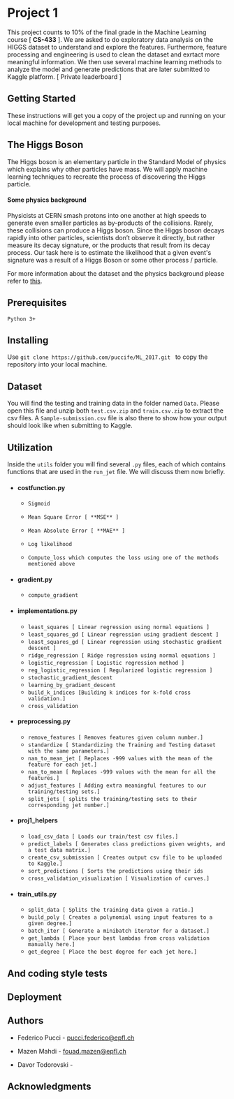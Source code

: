 # Project 1
This project counts to 10% of the final grade in the Machine Learning course [ **CS-433** ].
We are asked to do  exploratory data analysis on the HIGGS dataset to understand and explore the features.
Furthermore, feature processing and engineering is used to clean the dataset and exrtact more meaningful information.
We then use several machine learning methods to analyze the model and generate predictions that are later submitted to Kaggle platform. [ Private leaderboard ]

## Getting Started
These instructions will get you a copy of the project up and running on your local machine for development and testing purposes.

## The Higgs Boson
The Higgs boson is an elementary particle in the Standard Model of physics which explains why other particles
have mass. We will apply machine learning techniques to recreate the process of discovering the Higgs particle.
#### Some physics background
Physicists at CERN smash protons into one another at high speeds to generate even smaller particles as by-products of the collisions. Rarely, these collisions can produce a Higgs boson. Since the Higgs boson decays rapidly into other particles, scientists don’t observe it directly, but rather measure its decay signature, or the products that result from its decay process. Our task here is to estimate the likelihood that a given event's signature was a result of a Higgs Boson or some other process / particle.

For more information about the dataset and the physics background please refer to [this](https://higgsml.lal.in2p3.fr/files/2014/04/documentation_v1.8.pdf).

## Prerequisites
`Python 3+`
## Installing
Use `git clone https://github.com/puccife/ML_2017.git ` to copy the repository into your local machine.
## Dataset
You will find the testing and training data in the folder named `Data`.
Please open this file and unzip both `test.csv.zip` and `train.csv.zip` to extract the csv files.
A `Sample-submission.csv` file is also there to show how your output should look like when submitting to Kaggle.
## Utilization
Inside the `utils` folder you will find several `.py` files, each of which contains functions that are used in the `run_jet` file. We will discuss them now briefly.
  * #### costfunction.py
     * `Sigmoid`

     * `Mean Square Error [ **MSE** ]`

     * `Mean Absolute Error [ **MAE** ] `

     * `Log likelihood`

     * `Compute_loss which computes the loss using one of the methods mentioned above`

  * #### gradient.py
     * `compute_gradient`
  * #### implementations.py
     * `least_squares [ Linear regression using normal equations ]`
     * `least_squares_gd [ Linear regression using gradient descent ]`
     * `least_squares_gd [ Linear regression using stochastic gradient descent ]`
     * `ridge_regression [ Ridge regression using normal equations ] `
     * `logistic_regression [ Logistic regression method ]`
     * `reg_logistic_regression [ Regularized logistic regression ]`
     * `stochastic_gradient_descent`
     * `learning_by_gradient_descent`
     * `build_k_indices [Building k indices for k-fold cross validation.]`
     * `cross_validation`
  * #### preprocessing.py
     * `remove_features [ Removes features given column number.]`
     * `standardize [ Standardizing the Training and Testing dataset with the same parameters.]`
     * `nan_to_mean_jet [ Replaces -999 values with the mean of the feature for each jet.]`
     * `nan_to_mean [ Replaces -999 values with the mean for all the features.]`
     * `adjust_features [ Adding extra meaningful features to our training/testing sets.]`
     * `split_jets [ splits the training/testing sets to their corresponding jet number.]`
  * #### proj1_helpers
     * `load_csv_data [ Loads our train/test csv files.] `
     * `predict_labels [ Generates class predictions given weights, and a test data matrix.]`
     * `create_csv_submission [ Creates output csv file to be uploaded to Kaggle.]`
     * `sort_predictions [ Sorts the predictions using their ids`
     * `cross_validation_visualization [ Visualization of curves.]`
  * #### train_utils.py
     * `split_data [ Splits the training data given a ratio.]`
     * `build_poly [ Creates a polynomial using input features to a given degree.]`
     * `batch_iter [ Generate a minibatch iterator for a dataset.]`
     * `get_lambda [ Place your best lambdas from cross validation manually here.]`
     * `get_degree [ Place the best degree for each jet here.]`
## And coding style tests

## Deployment

## Authors
  * Federico Pucci - pucci.federico@epfl.ch

  * Mazen Mahdi - fouad.mazen@epfl.ch

  * Davor Todorovski -
## Acknowledgments
